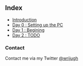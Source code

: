 ## Index

- [Introduction](README.md)
- [Day 0 : Setting up the PC](00-day0.md)
- [Day 1 : Begining](01-day1.md)
- [Day 2 : TODO](02-02-day02.md)


### Contact
Contact me via my Twitter [@wrijugh](https://twitter.com/wrijugh)